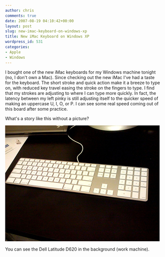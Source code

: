 ```yaml
---
author: chris
comments: true
date: 2007-08-19 04:10:42+00:00
layout: post
slug: new-imac-keyboard-on-windows-xp
title: New iMac Keyboard on Windows XP
wordpress_id: 531
categories:
- Apple
- Windows
---
```


I bought one of the new iMac keyboards for my Windows machine tonight (no, I don't own a Mac). Since checking out the new iMac I've had a taste for the keyboard. The short stroke and quick action make it a breeze to type on, with reduced key travel easing the stroke on the fingers to type. I find that my strokes are adjusting to where I can type more quickly. In fact, the latency between my left pinky is still adjusting itself to the quicker speed of making an uppercase U, I, O, or P. I can see some real speed coming out of this board after some practice.

What's a story like this without a picture?

![1166047433_d0524b6843.jpg](/images/uploads/2007/08/1166047433_d0524b6843.jpg)

You can see the Dell Latitude D620 in the background (work machine).

